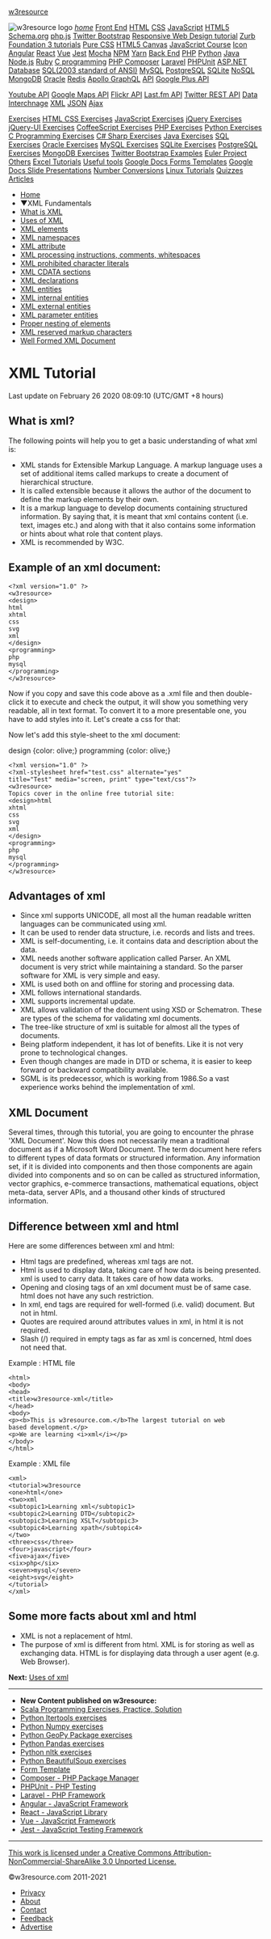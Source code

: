 <span class="mdl-layout-title">[w3resource](https://www.w3resource.com/index.php)</span>

<span class="mdl-layout-title"><img src="https://www.w3resource.com/images/w3resource-logo.png" alt="w3resource logo" id="log_img" class="drawer_logo" /></span> <a href="https://www.w3resource.com/index.php" class="mdl-navigation__link"><em>home</em></a> <a href="#" id="drawer_menu_topic_head1" class="mdl-navigation__link">Front End</a> <a href="https://www.w3resource.com/html/HTML-tutorials.php" class="mdl-navigation__link">HTML</a> <a href="https://www.w3resource.com/css/CSS-tutorials.php" class="mdl-navigation__link">CSS</a> <a href="https://www.w3resource.com/javascript/javascript.php" class="mdl-navigation__link">JavaScript</a> <a href="https://www.w3resource.com/html5/introduction.php" class="mdl-navigation__link">HTML5</a> <a href="https://www.w3resource.com/schema.org/introduction.php" class="mdl-navigation__link">Schema.org</a> <a href="https://www.w3resource.com/phpjs/use-php-functions-in-javascript.php" class="mdl-navigation__link">php.js</a> <a href="https://www.w3resource.com/twitter-bootstrap/tutorial.php" class="mdl-navigation__link">Twitter Bootstrap</a> <a href="https://www.w3resource.com/responsive-web-design/overview.php" class="mdl-navigation__link">Responsive Web Design tutorial</a> <a href="https://www.w3resource.com/zurb-foundation3/introduction.php" class="mdl-navigation__link">Zurb Foundation 3 tutorials</a> <a href="https://www.w3resource.com/pure/" class="mdl-navigation__link">Pure CSS</a> <a href="https://www.w3resource.com/html5-canvas/" class="mdl-navigation__link">HTML5 Canvas</a> <a href="https://www.w3resource.com/course/javascript-course.html" class="mdl-navigation__link">JavaScript Course</a> <a href="https://www.w3resource.com/icon/" class="mdl-navigation__link">Icon</a> <a href="https://www.w3resource.com/angular/getting-started-with-angular.php" class="mdl-navigation__link">Angular</a> <a href="https://www.w3resource.com/react/react-js-overview.php" class="mdl-navigation__link">React</a> <a href="https://www.w3resource.com/vue/installation.php" class="mdl-navigation__link">Vue</a> <a href="https://www.w3resource.com/jest/introduction.php" class="mdl-navigation__link">Jest</a> <a href="https://www.w3resource.com/mocha/getting-started.php" class="mdl-navigation__link">Mocha</a> <a href="https://www.w3resource.com/npm/getting-started-with-npm.php" class="mdl-navigation__link">NPM</a> <a href="https://www.w3resource.com/yarn/getting-started-with-yarn.php" class="mdl-navigation__link">Yarn</a> <a href="#" id="drawer_menu_topic_head2" class="mdl-navigation__link">Back End</a> <a href="https://www.w3resource.com/php/php-home.php" class="mdl-navigation__link">PHP</a> <a href="https://www.w3resource.com/python/python-tutorial.php" class="mdl-navigation__link">Python</a> <a href="https://www.w3resource.com/java-tutorial/" class="mdl-navigation__link">Java</a> <a href="https://www.w3resource.com/node.js/node.js-tutorials.php" class="mdl-navigation__link">Node.js</a> <a href="https://www.w3resource.com/ruby/" class="mdl-navigation__link">Ruby</a> <a href="https://www.w3resource.com/c-programming/programming-in-c.php" class="mdl-navigation__link">C programming</a> <a href="https://www.w3resource.com/php/composer/a-gentle-introduction-to-composer.php" class="mdl-navigation__link">PHP Composer</a> <a href="https://www.w3resource.com/php/PHPUnit/a-gentle-introduction-to-unit-test-and-testing.php" class="mdl-navigation__link">Laravel</a> <a href="https://www.w3resource.com/laravel/laravel-tutorial.php" class="mdl-navigation__link">PHPUnit</a> <a href="https://www.w3resource.com/asp.net/getting-started-with-asp.php" class="mdl-navigation__link">ASP.NET</a> <a href="#" id="drawer_menu_topic_head3" class="mdl-navigation__link">Database</a> <a href="https://www.w3resource.com/sql/tutorials.php" class="mdl-navigation__link">SQL(2003 standard of ANSI)</a> <a href="https://www.w3resource.com/mysql/mysql-tutorials.php" class="mdl-navigation__link">MySQL</a> <a href="https://w3resource.com/PostgreSQL/tutorial.php" class="mdl-navigation__link">PostgreSQL</a> <a href="https://www.w3resource.com/sqlite/" class="mdl-navigation__link">SQLite</a> <a href="https://www.w3resource.com/mongodb/nosql.php" class="mdl-navigation__link">NoSQL</a> <a href="https://www.w3resource.com/mongodb/nosql.php" class="mdl-navigation__link">MongoDB</a> <a href="https://www.w3resource.com/oracle/index.php" class="mdl-navigation__link">Oracle</a> <a href="https://www.w3resource.com/redis/index.php" class="mdl-navigation__link">Redis</a> <a href="https://www.w3resource.com/apollo-graphql/the-apollo-graphql-platform.php" class="mdl-navigation__link">Apollo GraphQL</a> <a href="#" id="drawer_menu_topic_head4" class="mdl-navigation__link">API</a> <a href="https://www.w3resource.com/API/google-plus/tutorial.php" class="mdl-navigation__link">Google Plus API</a>

<a href="https://www.w3resource.com/API/youtube/tutorial.php" class="mdl-navigation__link">Youtube API</a> <a href="https://www.w3resource.com/API/google-maps/index.php" class="mdl-navigation__link">Google Maps API</a> <a href="https://www.w3resource.com/API/flickr/tutorial.php" class="mdl-navigation__link">Flickr API</a> <a href="https://www.w3resource.com/API/last.fm/tutorial.php" class="mdl-navigation__link">Last.fm API</a> <a href="https://www.w3resource.com/API/twitter-rest-api/" class="mdl-navigation__link">Twitter REST API</a> <a href="#" id="drawer_menu_topic_head5" class="mdl-navigation__link">Data Interchnage</a> <a href="https://www.w3resource.com/xml/xml.php" class="mdl-navigation__link">XML</a> <a href="https://www.w3resource.com/JSON/introduction.php" class="mdl-navigation__link">JSON</a> <a href="https://www.w3resource.com/ajax/introduction.php" class="mdl-navigation__link">Ajax</a>

<a href="#" id="drawer_menu_topic_head6" class="mdl-navigation__link">Exercises</a> <a href="https://www.w3resource.com/html-css-exercise/index.php" class="mdl-navigation__link">HTML CSS Exercises</a> <a href="https://www.w3resource.com/javascript-exercises/" class="mdl-navigation__link">JavaScript Exercises</a> <a href="https://www.w3resource.com/jquery-exercises/" class="mdl-navigation__link">jQuery Exercises</a> <a href="https://www.w3resource.com/jquery-ui-exercises/" class="mdl-navigation__link">jQuery-UI Exercises</a> <a href="https://www.w3resource.com/coffeescript-exercises/" class="mdl-navigation__link">CoffeeScript Exercises</a> <a href="https://www.w3resource.com/php-exercises/" class="mdl-navigation__link">PHP Exercises</a> <a href="https://www.w3resource.com/python-exercises/" class="mdl-navigation__link">Python Exercises</a> <a href="https://www.w3resource.com/c-programming-exercises/" class="mdl-navigation__link">C Programming Exercises</a> <a href="https://www.w3resource.com/csharp-exercises/" class="mdl-navigation__link">C# Sharp Exercises</a> <a href="https://www.w3resource.com/java-exercises/" class="mdl-navigation__link">Java Exercises</a> <a href="https://www.w3resource.com/sql-exercises/" class="mdl-navigation__link">SQL Exercises</a> <a href="https://www.w3resource.com/oracle-exercises/" class="mdl-navigation__link">Oracle Exercises</a> <a href="https://www.w3resource.com/mysql-exercises/" class="mdl-navigation__link">MySQL Exercises</a> <a href="https://www.w3resource.com/sqlite-exercises/" class="mdl-navigation__link">SQLite Exercises</a> <a href="https://www.w3resource.com/postgresql-exercises/" class="mdl-navigation__link">PostgreSQL Exercises</a> <a href="https://www.w3resource.com/mongodb-exercises/" class="mdl-navigation__link">MongoDB Exercises</a> <a href="https://www.w3resource.com/twitter-bootstrap/examples.php" class="mdl-navigation__link">Twitter Bootstrap Examples</a> <a href="https://www.w3resource.com/euler-project/" class="mdl-navigation__link">Euler Project</a> <a href="#" id="drawer_menu_topic_head7" class="mdl-navigation__link">Others</a> <a href="https://www.w3resource.com/excel/" class="mdl-navigation__link">Excel Tutorials</a> <a href="https://www.w3resource.com/web-development-tools/useful-web-development-tools.php" class="mdl-navigation__link">Useful tools</a> <a href="https://www.w3resource.com/form-template/" class="mdl-navigation__link">Google Docs Forms Templates</a> <a href="https://www.w3resource.com/slides/" class="mdl-navigation__link">Google Docs Slide Presentations</a> <a href="https://www.w3resource.com/convert/number/binary-to-decimal.php" class="mdl-navigation__link">Number Conversions</a> <a href="https://www.w3resource.com/linux-system-administration/installation.php" class="mdl-navigation__link">Linux Tutorials</a> <a href="https://www.w3resource.com/quizzes/python/index.php" class="mdl-navigation__link">Quizzes</a> <a href="https://www.w3resource.com/Articles/index.php" class="mdl-navigation__link">Articles</a>

- [Home](/index.php)
- ▼XML Fundamentals
- [What is XML](/xml/xml.php)
- [Uses of XML](/xml/uses-of-xml.php)
- [XML elements](/xml/elements.php)
- [XML namespaces](/xml/namespaces.php)
- [XML attribute](/xml/attribute.php)
- [XML processing instructions, comments, whitespaces](/xml/processing-instructions-comments-whitespace.php)
- [XML prohibited character literals](/xml/prohibited-character-literals.php)
- [XML CDATA sections](/xml/CDATA-sections.php)
- [XML declarations](/xml/declarations.php)
- [XML entities](/xml/entities.php)
- [XML internal entities](/xml/internal-entities.php)
- [XML external entities](/xml/external-entities.php)
- [XML parameter entities](/xml/parameter-entities.php)
- [Proper nesting of elements](/xml/proper-nesting-of-elements.php)
- [XML reserved markup characters](/xml/reserved-markup-characters.php)
- [Well Formed XML Document](/xml/well-formed.php)

# XML Tutorial

Last update on February 26 2020 08:09:10 (UTC/GMT +8 hours)

<span class="underline"></span>

<span class="underline"></span>

## What is xml?

The following points will help you to get a basic understanding of what xml is:

- XML stands for Extensible Markup Language. A markup language uses a set of additional items called markups to create a document of hierarchical structure.
- It is called extensible because it allows the author of the document to define the markup elements by their own.
- It is a markup language to develop documents containing structured information. By saying that, it is meant that xml contains content (i.e. text, images etc.) and along with that it also contains some information or hints about what role that content plays.
- XML is recommended by W3C.

## Example of an xml document:

    <?xml version="1.0" ?>
    <w3resource>
    <design>
    html
    xhtml
    css
    svg
    xml
    </design>
    <programming>
    php
    mysql
    </programming>
    </w3resource>

Now if you copy and save this code above as a .xml file and then double-click it to execute and check the output, it will show you something very readable, all in text format. To convert it to a more presentable one, you have to add styles into it. Let's create a css for that:

Now let's add this style-sheet to the xml document:

design {color: olive;} programming {color: olive;}

    <?xml version="1.0" ?>
    <?xml-stylesheet href="test.css" alternate="yes"
    title="Test" media="screen, print" type="text/css"?>
    <w3resource>
    Topics cover in the online free tutorial site:
    <design>html
    xhtml
    css
    svg
    xml
    </design>
    <programming>
    php
    mysql
    </programming>
    </w3resource>

## Advantages of xml

- Since xml supports UNICODE, all most all the human readable written languages can be communicated using xml.
- It can be used to render data structure, i.e. records and lists and trees.
- XML is self-documenting, i.e. it contains data and description about the data.
- XML needs another software application called Parser. An XML document is very strict while maintaining a standard. So the parser software for XML is very simple and easy.
- XML is used both on and offline for storing and processing data.
- XML follows international standards.
- XML supports incremental update.
- XML allows validation of the document using XSD or Schematron. These are types of the schema for validating xml documents.
- The tree-like structure of xml is suitable for almost all the types of documents.
- Being platform independent, it has lot of benefits. Like it is not very prone to technological changes.
- Even though changes are made in DTD or schema, it is easier to keep forward or backward compatibility available.
- SGML is its predecessor, which is working from 1986.So a vast experience works behind the implementation of xml.

## XML Document

Several times, through this tutorial, you are going to encounter the phrase 'XML Document'. Now this does not necessarily mean a traditional document as if a Microsoft Word Document. The term document here refers to different types of data formats or structured information. Any information set, if it is divided into components and then those components are again divided into components and so on can be called as structured information, vector graphics, e-commerce transactions, mathematical equations, object meta-data, server APIs, and a thousand other kinds of structured information.

## Difference between xml and html

Here are some differences between xml and html:

- Html tags are predefined, whereas xml tags are not.
- Html is used to display data, taking care of how data is being presented. xml is used to carry data. It takes care of how data works.
- Opening and closing tags of an xml document must be of same case. html does not have any such restriction.
- In xml, end tags are required for well-formed (i.e. valid) document. But not in html.
- Quotes are required around attributes values in xml, in html it is not required.
- Slash (/) required in empty tags as far as xml is concerned, html does not need that.

Example : HTML file

    <html>
    <body>
    <head>
    <title>w3resource-xml</title>
    </head>
    <body>
    <p><b>This is w3resource.com.</b>The largest tutorial on web
    based development.</p>
    <p>We are learning <i>xml</i></p>
    </body>
    </html>

Example : XML file

    <xml>
    <tutorial>w3resource
    <one>html</one>
    <two>xml
    <subtopic1>Learning xml</subtopic1>
    <subtopic2>Learning DTD</subtopic2>
    <subtopic3>Learning XSLT</subtopic3>
    <subtopic4>Learning xpath</subtopic4>
    </two>
    <three>css</three>
    <four>javascript</four>
    <five>ajax</five>
    <six>php</six>
    <seven>mysql</seven>
    <eight>svg</eight>
    </tutorial>
    </xml>

## Some more facts about xml and html

- XML is not a replacement of html.
- The purpose of xml is different from html. XML is for storing as well as exchanging data. HTML is for displaying data through a user agent (e.g. Web Browser).

**Next:** [Uses of xml](https://www.w3resource.com/xml/uses-of-xml.php)

---

<span class="underline"></span>

- **New Content published on w3resource:**
- [Scala Programming Exercises, Practice, Solution](https://www.w3resource.com/scala-exercises/index.php)
- [Python Itertools exercises](https://www.w3resource.com/python-exercises/itertools/index.php)
- [Python Numpy exercises](https://www.w3resource.com/python-exercises/numpy/index.php)
- [Python GeoPy Package exercises](https://www.w3resource.com/python-exercises/geopy/index.php)
- [Python Pandas exercises](https://www.w3resource.com/python-exercises/pandas/index.php)
- [Python nltk exercises](https://www.w3resource.com/python-exercises/nltk/index.php)
- [Python BeautifulSoup exercises](https://www.w3resource.com/python-exercises/BeautifulSoup/index.php)
- [Form Template](https://www.w3resource.com/form-template/)
- [Composer - PHP Package Manager](https://www.w3resource.com/php/composer/a-gentle-introduction-to-composer.php)
- [PHPUnit - PHP Testing](https://www.w3resource.com/php/PHPUnit/a-gentle-introduction-to-unit-test-and-testing.php)
- [Laravel - PHP Framework](https://www.w3resource.com/laravel/laravel-tutorial.php)
- [Angular - JavaScript Framework](https://www.w3resource.com/angular/getting-started-with-angular.php)
- [React - JavaScript Library](https://www.w3resource.com/react/react-js-overview.php)
- [Vue - JavaScript Framework](https://www.w3resource.com/vue/installation.php)
- [Jest - JavaScript Testing Framework](https://www.w3resource.com/jest/jest-getting-started.php)

---

<span class="underline"></span>

<span class="underline"></span>

<span class="underline"></span>

[This work is licensed under a Creative Commons Attribution-NonCommercial-ShareAlike 3.0 Unported License.](https://creativecommons.org/licenses/by-nc-sa/3.0/deed.en_US)

©w3resource.com 2011-2021

- [Privacy](https://www.w3resource.com/privacy.php)
- [About](https://www.w3resource.com/about.php)
- [Contact](https://www.w3resource.com/contact.php)
- [Feedback](https://www.w3resource.com/feedback.php)
- [Advertise](https://www.w3resource.com/advertise.php)
